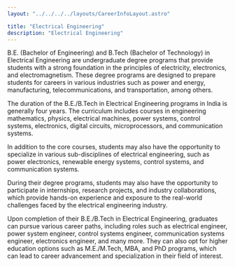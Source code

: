 ```yaml
---
layout: "../../../../layouts/CareerInfoLayout.astro"

title: "Electrical Engineering"
description: "Electrical Engineering"
---
```


B.E. (Bachelor of Engineering) and B.Tech (Bachelor of Technology) in Electrical Engineering are undergraduate degree programs that provide students with a strong foundation in the principles of electricity, electronics, and electromagnetism. These degree programs are designed to prepare students for careers in various industries such as power and energy, manufacturing, telecommunications, and transportation, among others.

The duration of the B.E./B.Tech in Electrical Engineering programs in India is generally four years. The curriculum includes courses in engineering mathematics, physics, electrical machines, power systems, control systems, electronics, digital circuits, microprocessors, and communication systems.

In addition to the core courses, students may also have the opportunity to specialize in various sub-disciplines of electrical engineering, such as power electronics, renewable energy systems, control systems, and communication systems.

During their degree programs, students may also have the opportunity to participate in internships, research projects, and industry collaborations, which provide hands-on experience and exposure to the real-world challenges faced by the electrical engineering industry.

Upon completion of their B.E./B.Tech in Electrical Engineering, graduates can pursue various career paths, including roles such as electrical engineer, power system engineer, control systems engineer, communication systems engineer, electronics engineer, and many more. They can also opt for higher education options such as M.E./M.Tech, MBA, and PhD programs, which can lead to career advancement and specialization in their field of interest.
